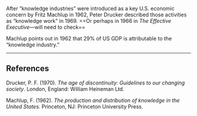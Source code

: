 After “knowledge industries” were introduced as a key U.S. economic concern by Fritz Machlup in 1962, Peter Drucker described those activities as “knowledge work” in 1969. ==Or perhaps in 1966 in _The Effective Executive_—will need to check==

Machlup points out in 1962 that 29% of US GDP is attributable to the “knowledge industry.”

---

## References

Drucker, P. F. (1970). _The age of discontinuity: Guidelines to our changing society_. London, England: William Heineman Ltd.

Machlup, F. (1962). _The production and distribution of knowledge in the United States_. Princeton, NJ: Princeton University Press.